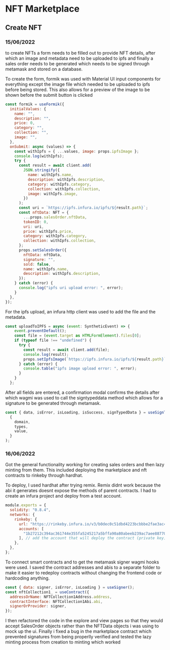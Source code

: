 # NFT Marketplace

## Create NFT

### 15/06/2022

to create NFTs a form needs to be filled out to provide NFT details, after which an image and metadata need to be uploaded to ipfs and finally a sales order needs to be generated which needs to be signed through metamask and stored on a database.

To create the form, formik was used with Material UI input components for everything except the image file which needed to be uploaded to ipfs before being stored. This also allows for a preview of the image to be shown before the submit button is clicked

```javascript
const formik = useFormik({
  initialValues: {
    name: "",
    description: "",
    price: 0,
    category: "",
    collection: "",
    image: "",
  },
  onSubmit: async (values) => {
    const withIpfs = { ...values, image: props.ipfsImage };
    console.log(withIpfs);
    try {
      const result = await client.add(
        JSON.stringify({
          name: withIpfs.name,
          description: withIpfs.description,
          category: withIpfs.category,
          collection: withIpfs.collection,
          image: withIpfs.image,
        })
      );
      const uri = `https://ipfs.infura.io/ipfs/${result.path}`;
      const nftData: NFT = {
        ...props.salesOrder.nftData,
        tokenID: 0,
        uri: uri,
        price: withIpfs.price,
        category: withIpfs.category,
        collection: withIpfs.collection,
      };
      props.setSalesOrder({
        nftData: nftData,
        signature: "",
        sold: false,
        name: withIpfs.name,
        description: withIpfs.description,
      });
    } catch (error) {
      console.log("ipfs uri upload error: ", error);
    }
  },
});
```

For the ipfs upload, an infura http client was used to add the file and the metadata.

```javascript
const uploadToIPFS = async (event: SyntheticEvent) => {
    event.preventDefault();
    const file = (event.target as HTMLFormElement).files[0];
    if (typeof file !== "undefined") {
      try {
        const result = await client.add(file);
        console.log(result);
        props.setIpfsImage(`https://ipfs.infura.io/ipfs/${result.path}`);
      } catch (error) {
        console.table("ipfs image upload error: ", error);
      }
    }
  };
```

After all fields are entered, a confirmation modal confirms the details after which wagmi was used to call the signtypeddata method which allows for a signature to be generated through metamask.

```javascript
const { data, isError, isLoading, isSuccess, signTypedData } = useSignTypedData(
  {
    domain,
    types,
    value,
  }
);
```

### 16/06/2022

Got the general functionality working for creating sales orders and then lazy minting from them. This included deploying the marketplace and nft contracts to rinkeby through hardhat.

To deploy, I used hardhat after trying remix. Remix didnt work because the abi it generates doesnt expose the methods of parent contracts. I had to create an infura project and deploy from a test account.

```javascript
module.exports = {
  solidity: "0.8.4",
  networks: {
    rinkeby: {
      url: "https://rinkeby.infura.io/v3/b0dec0c51dbd4223bcbbbe2fae3ac4da", //Infura url with projectId
      accounts: [
        "1b27212c394ac361744e355fa5245217a5bffa90a80abeeb239ac7aee88770ba",
      ], // add the account that will deploy the contract (private key)
    },
  },
};
```

To connect smart contracts and to get the metamask signer wagmi hooks were used. I saved the contract addresses and abis to a separate folder to make it easier to redeploy contracts without changing the frontend code or hardcoding anything.

```javascript
const { data: signer, isError, isLoading } = useSigner();
const nftCollection1_ = useContract({
  addressOrName: NFTCollection1Address.address,
  contractInterface: NFTCollection1Abi.abi,
  signerOrProvider: signer,
});
```

I then refactored the code in the explore and view pages so that they would accept SalesOrder objects rather than the NFTData objects i was using to mock up the ui. Finally i fixed a bug in the marketplace contract which prevented signatures from being properlly verified and tested the lazy minting process from creation to minting which worked
